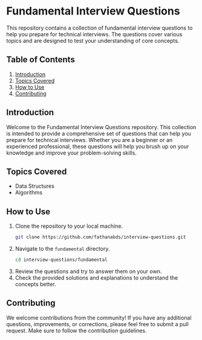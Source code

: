 # Fundamental Interview Questions

This repository contains a collection of fundamental interview questions to help you prepare for technical interviews. The questions cover various topics and are designed to test your understanding of core concepts.

## Table of Contents

1. [Introduction](#introduction)
2. [Topics Covered](#topics-covered)
3. [How to Use](#how-to-use)
4. [Contributing](#contributing)

## Introduction

Welcome to the Fundamental Interview Questions repository. This collection is intended to provide a comprehensive set of questions that can help you prepare for technical interviews. Whether you are a beginner or an experienced professional, these questions will help you brush up on your knowledge and improve your problem-solving skills.

## Topics Covered

- Data Structures
- Algorithms

## How to Use

1. Clone the repository to your local machine.
   ```bash
   git clone https://github.com/fathanabds/interview-questions.git
   ```
2. Navigate to the `fundamental` directory.
   ```bash
   cd interview-questions/fundamental
   ```
3. Review the questions and try to answer them on your own.
4. Check the provided solutions and explanations to understand the concepts better.

## Contributing

We welcome contributions from the community! If you have any additional questions, improvements, or corrections, please feel free to submit a pull request. Make sure to follow the contribution guidelines.

